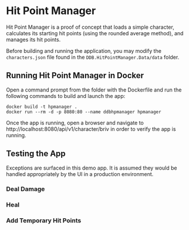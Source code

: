 ﻿
# Hit Point Manager

Hit Point Manager is a proof of concept that loads a simple character,
calculates its starting hit points (using the rounded average method),
and manages its hit points.

Before building and running the application, you may modify the `characters.json`
file found in the `DDB.HitPointManager.Data/data` folder.

## Running Hit Point Manager in Docker

Open a command prompt from the folder with the Dockerfile
and run the following commands to build and launch the app:

```
docker build -t hpmanager .
docker run --rm -d -p 8080:80 --name ddbhpmanager hpmanager
```

Once the app is running, open a browser and navigate to 
http://localhost:8080/api/v1/character/briv
in order to verify the app is running.

## Testing the App

Exceptions are surfaced in this demo app. It is assumed they would be handled
appropriately by the UI in a production environment.

### Deal Damage

### Heal

### Add Temporary Hit Points 
